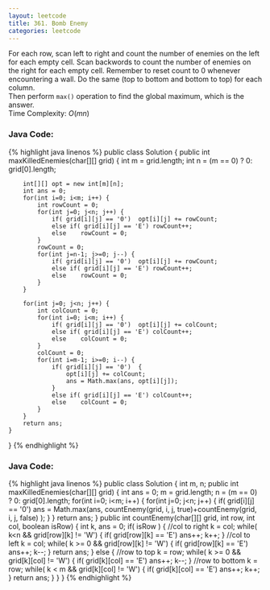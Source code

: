```yaml
---
layout: leetcode
title: 361. Bomb Enemy
categories: leetcode
---
```

For each row, scan left to right and count the number of enemies on the left for each empty cell. Scan backwords to count the number of enemies on the right for each empty cell. Remember to reset count to 0 whenever encountering a wall.
Do the same (top to bottom and bottom to top) for each column.  
Then perform `max()` operation to find the global maximum, which is the answer.  
Time Complexity: <span class="inlinecode">$O(mn)$</span>
### Java Code:
{% highlight java linenos %}
public class Solution {
    public int maxKilledEnemies(char[][] grid) {
        int m = grid.length;
        int n = (m == 0) ? 0: grid[0].length;
        
        int[][] opt = new int[m][n];
        int ans = 0;
        for(int i=0; i<m; i++) {
            int rowCount = 0;
            for(int j=0; j<n; j++) {
                if( grid[i][j] == '0')  opt[i][j] += rowCount;
                else if( grid[i][j] == 'E') rowCount++;
                else    rowCount = 0;
            }
            rowCount = 0;
            for(int j=n-1; j>=0; j--) {
                if( grid[i][j] == '0')  opt[i][j] += rowCount;
                else if( grid[i][j] == 'E') rowCount++;
                else    rowCount = 0;
            }
        }
        
        for(int j=0; j<n; j++) {
            int colCount = 0;
            for(int i=0; i<m; i++) {
                if( grid[i][j] == '0')  opt[i][j] += colCount;
                else if( grid[i][j] == 'E') colCount++;
                else    colCount = 0;
            }
            colCount = 0;
            for(int i=m-1; i>=0; i--) {
                if( grid[i][j] == '0')  {
                    opt[i][j] += colCount;
                    ans = Math.max(ans, opt[i][j]);
                }
                else if( grid[i][j] == 'E') colCount++;
                else    colCount = 0;
            }
        }
        return ans;
    }
}
{% endhighlight %}
### Java Code:
{% highlight java linenos %}
public class Solution {
    int m, n;
    public int maxKilledEnemies(char[][] grid) {
        int ans = 0;
        m = grid.length;
        n = (m == 0) ? 0: grid[0].length;
        for(int i=0; i<m; i++) {
            for(int j=0; j<n; j++) {
                if( grid[i][j] == '0')
                    ans = Math.max(ans, countEnemy(grid, i, j, true)+countEnemy(grid, i, j, false) );
            }
        }
        return ans;
    }
    public int countEnemy(char[][] grid, int row, int col, boolean isRow) {
        int k, ans = 0;
        if( isRow ) {
            //col to right
            k = col;
            while( k<n && grid[row][k] != 'W') {
                if( grid[row][k] == 'E')
                    ans++;
                k++;
            }
            //col to left
            k = col;
            while( k >= 0 && grid[row][k] != 'W') {
                if( grid[row][k] == 'E')
                    ans++;
                k--;
            }
            return ans;
        }
        else {
            //row to top
            k = row;
            while( k >= 0 && grid[k][col] != 'W') {
                if( grid[k][col] == 'E')
                    ans++;
                k--;
            }
            //row to bottom
            k = row;
            while( k < m && grid[k][col] != 'W') {
                if( grid[k][col] == 'E')
                    ans++;
                k++;
            }
            return ans;
        }
    }
}
{% endhighlight %}
